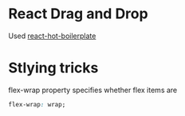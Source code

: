 # React Drag and Drop 
Used [react-hot-boilerplate](https://github.com/gaearon/react-hot-boilerplate)

# Stlying tricks 

flex-wrap property specifies whether flex items are 
```css
flex-wrap: wrap;
```